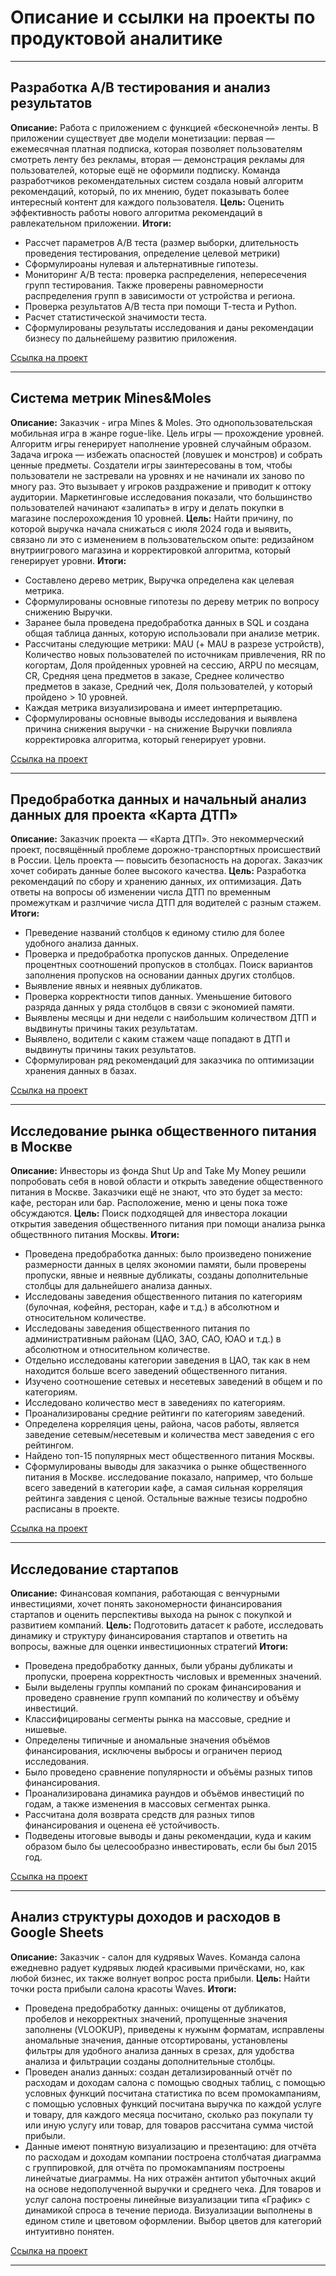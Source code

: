 # Описание и ссылки на проекты по продуктовой аналитике
___

## Разработка А/В тестирования и анализ результатов
**Описание:** Работа с приложением с функцией «бесконечной» ленты. В приложении существует две модели монетизации: первая — ежемесячная платная подписка, которая позволяет пользователям смотреть ленту без рекламы, вторая — демонстрация рекламы для пользователей, которые ещё не оформили подписку. Команда разработчиков рекомендательных систем создала новый алгоритм рекомендаций, который, по их мнению, будет показывать более интересный контент для каждого пользователя.
**Цель:** Оценить эффективность работы нового алгоритма рекомендаций в равлекательном приложении.
**Итоги:**
- Рассчет параметров A/B теста (размер выборки, длительность проведения тестирования, определение целевой метрики)
- Сформулироаны нулевая и альтернативные гипотезы.
- Мониторинг  A/B теста: проверка распределения, непересечения групп тестирования. Также проверены равномерности распределения групп в зависимости от устройства и региона.
- Проверка результатов A/B теста при помощи Т-теста и Python.
- Расчет статистической значимости теста.
- Сформулированы результаты исследования и даны рекомендации бизнесу по дальнейшему развитию приложения.
  
[Ссылка на проект](https://github.com/averkinama/yandex_practicum_projects/blob/main/a_b_tests_&_results.ipynb)
___
## Система метрик Mines&Moles
**Описание:** Заказчик - игра Mines & Moles. Это однопользовательская мобильная игра в жанре rogue-like. Цель игры — прохождение уровней. Алгоритм игры генерирует наполнение уровней случайным образом. Задача игрока — избежать опасностей (ловушек и монстров) и собрать ценные предметы. Создатели игры заинтересованы в том, чтобы пользователи не застревали на уровнях и не начинали их заново по многу раз. Это вызывает у игроков раздражение и приводит к оттоку аудитории. Маркетинговые исследования показали, что большинство пользователей начинают «залипать» в игру и делать покупки в магазине послерохождения 10 уровней.
**Цель:** Найти причину, по которой выручка начала снижаться с июля 2024 года и выявить, связано ли это с изменением в пользовательском опыте: редизайном внутриигрового магазина и корректировкой алгоритма, который генерирует уровни.
**Итоги:**
- Составлено дерево метрик, Выручка определена как целевая метрика. 
- Сформулированы основные гипотезы по дереву метрик по вопросу снижению Выручки.
- Заранее была проведена предобработка данных в SQL и создана общая таблица данных, которую использовали при анализе метрик.
- Рассчитаны следующие метрики: MAU (+ MAU в разрезе устройств), Количество новых пользователей по источникам привлечения, RR по когортам, Доля пройденных уровней на сессию, ARPU по месяцам, CR, Средняя цена предметов в заказе, Среднее количество предметов в заказе, Средний чек, Доля пользователей, у который пройдено > 10 уровней.
- Каждая метрика визуализирована и имеет интерпретацию.
- Сформулированы основные выводы исследования и выявлена причина снижения выручки - на снижение Выручки повлияла корректировка алгоритма, который генерирует уровни.
  
[Ссылка на проект](https://github.com/averkinama/yandex_practicum_projects/blob/main/metric_systeam%20.ipynb)
___
## Предобработка данных и начальный анализ данных для проекта «Карта ДТП» 
**Описание:** Заказчик проекта — «Карта ДТП». Это некоммерческий проект, посвящённый проблеме дорожно-транспортных происшествий в России. Цель проекта — повысить безопасность на дорогах. Заказчик хочет собирать данные более высокого качества.
**Цель:** Разработка рекомендаций по сбору и хранению данных, их оптимизация. Дать ответы на вопросы об изменении числа ДТП по временным промежуткам и разлчичие числа ДТП для водителей с разным стажем. 
**Итоги:**
- Преведение названий столбцов к единому стилю для более удобного анализа данных.
- Проверка и предобработка пропусков данных. Определение процентных соотношений пропусков в столбцах. Поиск вариантов заполнения пропусков на основании данных других столбцов.
- Выявление явных и неявных дубликатов.
- Проверка корректности типов данных. Уменьшение битового разряда данных у ряда столбцов в связи с экономией памяти.
- Выявлены месяцы и дни недели с наибольшим количеством ДТП и выдвинуты причины таких результатам.
- Выявлено, водители с каким стажем чаще попадают в ДТП и выдвинуты причины таких результатов.
- Сформулирован ряд рекомендаций для заказчика по оптимизации хранения данных в базах.

[Ссылка на проект](https://github.com/averkinama/yandex_practicum_projects/blob/main/carta_dtp_part_1.ipynb)
___
## Исследование рынка общественного питания в Москве
**Описание:** Инвесторы из фонда Shut Up and Take My Money решили попробовать себя в новой области и открыть заведение общественного питания в Москве. Заказчики ещё не знают, что это будет за место: кафе, ресторан или бар. Расположение, меню и цены пока тоже обсуждаются.
**Цель:** Поиск подходящей для инвестора локации открытия заведения общественного питания при помощи анализа рынка обществнного питания Москвы.
**Итоги:**
- Проведена предобработка данных: было произведено понижение размерности данных в целях экономии памяти, были проверены пропуски, явные и неявные дубликаты, созданы дополнительные столбцы для дальнейшего анализа данных.
- Исследованы заведения общественного питания по категориям (булочная, кофейня, ресторан, кафе и т.д.) в абсолютном и относительном количестве.
- Исследованы заведения общественного питания по административным районам (ЦАО, ЗАО, САО, ЮАО и т.д.) в абсолютном и относительном количестве.
- Отдельно исследованы категории заведения в ЦАО, так как в нем находится больше всего заведений общественного питания.
- Изучено соотношение сетевых и несетевых заведений в общем и по категориям.
- Исследовано количество мест в заведениях по категориям.
- Проанализированы средние рейтинги по категориям заведений.
- Определена корреляция цены, района, часов работы, является заведение сетевым/несетевым и количества мест заведения с его рейтингом.
- Найдено топ-15 популярных мест общественного питания Москвы.
- Сформулированы выводы для заказчика о рынке общественного питания в Москве. исследование показало, например, что больше всего заведений в категории кафе, а самая сильная корреляция рейтинга завдения с ценой. Остальные важные тезисы подробно расписаны в проекте.
  
[Ссылка на проект](https://github.com/averkinama/yandex_practicum_projects/blob/main/python_analysis_and_graphics%20.ipynb)
___

## Исследование стартапов
**Описание:** Финансовая компания, работающая с венчурными инвестициями, хочет понять закономерности финансирования стартапов и оценить перспективы выхода на рынок с покупкой и развитием компаний.
**Цель:** Подготовить датасет к работе, исследовать динамику и структуру финансирования стартапов и ответить на вопросы, важные для оценки инвестиционных стратегий
**Итоги:**
- Проведена предобработку данных, были убраны дубликаты и пропуски, проерена корректность числовых и временных значений.
- Были выделены группы компаний по срокам финансирования и проведено сравнение групп компаний по количеству и объёму инвестиций.
- Классифицированы сегменты рынка на массовые, средние и нишевые.
- Определены типичные и аномальные значения объёмов финансирования, исключены выбросы и ограничен период исследования.
- Было проведено сравнение популярности и объёмы разных типов финансирования.
- Проанализирована динамика раундов и объёмов инвестиций по годам, а также изменения в массовых сегментах рынка.
- Рассчитана доля возврата средств для разных типов финансирования и оценена её устойчивость.
- Подведены итоговые выводы и даны рекомендации, куда и каким образом было бы целесообразно инвестировать, если бы был 2015 год.
  
[Ссылка на проект](https://github.com/averkinama/yandex_practicum_projects/blob/main/startap_research.ipynb)
___

## Анализ структуры доходов и расходов в Google Sheets
**Описание:** Заказчик -  салон для кудрявых Waves. Команда салона ежедневно радует кудрявых людей красивыми причёсками, но, как любой бизнес, их также волнует вопрос роста прибыли.
**Цель:** Найти точки роста прибыли салона красоты Waves. 
**Итоги:**
- Проведена предобработку данных:  очищены от дубликатов, пробелов и некорректных значений, пропущенные значения заполнены (VLOOKUP), приведены к нужынм форматам, исправлены аномальные значения, данные отсортированы, установлены фильтры для удобного анализа данных в срезах, для удобства анализа и фильтрации созданы дополнительные столбцы.
-  Проведен анализ данных: cоздан детализированный отчёт по расходам и доходам салона с помощью сводных таблиц, c помощью условных функций посчитана статистика по всем промокампаниям, c помощью условных функций посчитана выручка по каждой услуге и товару, для каждого месяца посчитано, сколько раз покупали ту или иную услугу или товар, для товаров рассчитана сумма чистой прибыли.
- Данные имеют понятную визуализацию и презентацию: для отчёта по расходам и доходам компании построена столбчатая диаграмма с группировкой, для отчёта по промокампаниям построены линейчатые диаграммы. На них отражён антитоп убыточных акций на основе недополученной выручки и среднего чека. Для товаров и услуг салона построены линейные визуализации типа «График» с динамикой спроса в течение периода. Визуализации выполнены в едином стиле и цветовом оформлении. Выбор цветов для категорий интуитивно понятен.
  
[Ссылка на проект](https://docs.google.com/spreadsheets/d/1JfI6uha-xzZdEvsQd8G1yJMJU2EfsfQXxzuRULpptGk/edit?usp=sharing)
___

